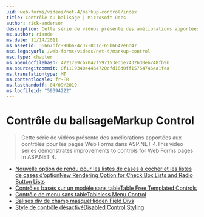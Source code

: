 ```yaml
---
uid: web-forms/videos/net-4/markup-control/index
title: Contrôle du balisage | Microsoft Docs
author: rick-anderson
description: Cette série de vidéos présente des améliorations apportées aux contrôles pour les pages Web Forms dans ASP.NET 4.
ms.author: riande
ms.date: 11/14/2011
ms.assetid: 36667bfc-90ba-4c37-8c1c-65b6642e6d47
msc.legacyurl: /web-forms/videos/net-4/markup-control
msc.type: chapter
ms.openlocfilehash: 4721799cb7042f597153edbe74326d0eb748fb9b
ms.sourcegitcommit: 0f1119340e4464720cfd16d0ff15764746ea1fea
ms.translationtype: MT
ms.contentlocale: fr-FR
ms.lasthandoff: 04/09/2019
ms.locfileid: "59394222"
---
```

# <a name="markup-control"></a><span data-ttu-id="b8b40-103">Contrôle du balisage</span><span class="sxs-lookup"><span data-stu-id="b8b40-103">Markup Control</span></span>

> <span data-ttu-id="b8b40-104">Cette série de vidéos présente des améliorations apportées aux contrôles pour les pages Web Forms dans ASP.NET 4.</span><span class="sxs-lookup"><span data-stu-id="b8b40-104">This video series demonstrates improvements to controls for Web Forms pages in ASP.NET 4.</span></span>


- [<span data-ttu-id="b8b40-105">Nouvelle option de rendu pour les listes de cases à cocher et les listes de cases d’option</span><span class="sxs-lookup"><span data-stu-id="b8b40-105">New Rendering Option for Check Box Lists and Radio Button Lists</span></span>](aspnet-4-quick-hit-new-rendering-option-for-check-box-lists-and-radio-button-lists.md)
- [<span data-ttu-id="b8b40-106">Contrôles basés sur un modèle sans table</span><span class="sxs-lookup"><span data-stu-id="b8b40-106">Table Free Templated Controls</span></span>](aspnet-4-quick-hit-table-free-templated-controls.md)
- [<span data-ttu-id="b8b40-107">Contrôle de menu sans table</span><span class="sxs-lookup"><span data-stu-id="b8b40-107">Tableless Menu Control</span></span>](aspnet-4-quick-hit-tableless-menu-control.md)
- [<span data-ttu-id="b8b40-108">Balises div de champ masqué</span><span class="sxs-lookup"><span data-stu-id="b8b40-108">Hidden Field Divs</span></span>](aspnet-4-quick-hit-hidden-field-divs.md)
- [<span data-ttu-id="b8b40-109">Style de contrôle désactivé</span><span class="sxs-lookup"><span data-stu-id="b8b40-109">Disabled Control Styling</span></span>](aspnet-4-quick-hit-disabled-control-styling.md)
